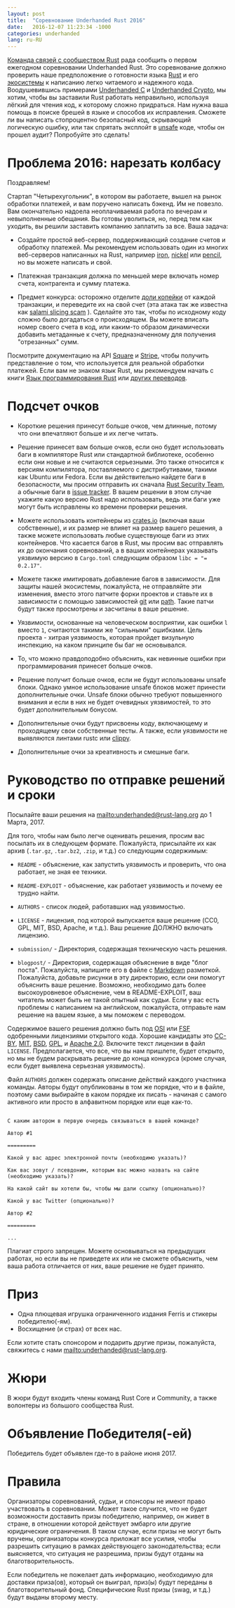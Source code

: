 ```yaml
---
layout: post
title:  "Соревнование Underhanded Rust 2016"
date:   2016-12-07 11:23:34 -1000
categories: underhanded
lang: ru-RU
---
```


[Команда связей с сообществом Rust](https://community.rs) рада сообщить о первом
ежегодном соревновании Underhanded Rust. Это соревнование должно проверить наше 
предположение о готовности языка [Rust](https://www.rust-lang.org/) и его 
[экосистемы](https://crates.io/) к написанию легко читаемого и надежного кода.
Воодушевившись примерами [Underhanded C](http://www.underhanded-c.org/) и 
[Underhanded Crypto](https://underhandedcrypto.com/), мы хотим, чтобы вы 
заставили Rust работать неправильно, используя лёгкий для чтения код, к
которому сложно придраться. Нам нужна ваша помощь в поиске брешей в языке
и способов их исправления. Сможете ли вы написать стопроцентно безопасный
код, скрывающий логическую ошибку, или так спрятать эксплойт в 
[unsafe](https://doc.rust-lang.org/book/unsafe.html) коде, чтобы он прошел
аудит? Попробуйте это сделать!

# Проблема 2016: нарезать колбасу

Поздравляем!

Стартап "Четырехугольник", в котором вы работаете, вышел на рынок
обработки платежей, и вам поручено написать бэкенд. Им не повезло.
Вам окончательно надоела неоплачиваемая работа по вечерам и невыполненные 
обещания. Вы готовы уволиться, но, перед тем как уходить, вы решили 
заставить компанию заплатить за все. Ваша задача:

* Создайте простой веб-сервер, поддерживающий создание счетов и обработку
  платежей. Мы рекомендуем использовать один из многих веб-серверов
  написанных на Rust, например
[iron](https://crates.io/crates/iron),
[nickel](https://crates.io/crates/nickel) или
[pencil](https://crates.io/crates/pencil), но вы можете написать и свой.

* Платежная транзакция должна по меньшей мере включать номер счета, 
  контрагента и сумму платежа.

* Предмет конкурса: осторожно отделите 
  [доли копейки](https://ru.wikipedia.org/wiki/%D0%9E%D1%84%D0%B8%D1%81%D0%BD%D0%BE%D0%B5_%D0%BF%D1%80%D0%BE%D1%81%D1%82%D1%80%D0%B0%D0%BD%D1%81%D1%82%D0%B2%D0%BE) 
от каждой транзакции, и переведите их на свой счет (эта атака так же
известна как [salami slicing 
scam](https://en.wikipedia.org/wiki/Salami_slicing) ).
Сделайте это так, чтобы по исходному коду сложно было догадаться о 
происходящем. Вы можете вписать номер своего счета в код, или
каким-то образом динамически добавить метаданные к счету,
предназначенному для получения "отрезанных" сумм.

Посмотрите документацию на API 
[Square](https://docs.connect.squareup.com/api/connect/v2/) и
[Stripe](https://stripe.com/docs/api), чтобы получить представление
о том, что используется для реальной обработки платежей.
Если вам не знаком язык Rust, мы рекомендуем начать с книги [Язык 
программирования Rust](http://rurust.github.io/rust_book_ru/src/INTRODUCTION.html) 
или [других переводов](https://github.com/ctjhoa/rust-learning#locale-links).

# Подсчет очков

* Короткие решения принесут больше очков, чем длинные, потому что они 
  впечатляют больше и их легче читать.


* Решение принесет вам больше очков, если оно будет использовать баги в компиляторе Rust или
  стандартной библиотеке, особенно если они новые и не считаются серьезными.
  Это также относится к версиям компилятора, поставляемого с дистрибутивами, такими как
  Ubuntu или Fedora. Если вы действительно найдете баги в безопасности, мы просим отправить их сначала
  [Rust Security Team](https://www.rust-lang.org/en-US/security.html), а обычные баги в 
  [issue tracker](https://github.com/rust-lang/rust/issues). В вашем решении в 
  этом случае укажите какую версию Rust надо использовать, ведь эти баги уже могут 
  быть исправлены ко времени проверки решения.

* Можете использовать контейнеры из [crates.io](https://crates.io) 
  (включая ваши собственные), и их размер не влияет на размер вашего 
  решения, а также можете использовать любые существующе баги из этих
  контейнеров. Что касается багов в Rust, мы просим вас отправлять их
  до окончания соревнований, а в ваших контейнерах указывать уязвимую
  версию в `Cargo.toml` следующим образом `libc = "= 0.2.17"`.

* Можете также имитировать добавление багов в зависимости. Для защиты нашей
  экосистемы, пожалуйста, не отправляйте эти изменения, вместо этого
  патчите форки проектов и ставьте их в зависимости с помощью зависимостей
  [git](http://doc.crates.io/specifying-dependencies.html#specifying-dependencies-from-git-repositories)
  или
  [path](http://doc.crates.io/specifying-dependencies.html#specifying-path-dependencies).
  Такие патчи будут также просмотрены и засчитаны в ваше решение.

* Уязвимости, основанные на человеческом восприятии, как ошибки `l` вместо `1`, 
  считаются такими же "сильными" ошибками. Цель проекта - хитрая уязвимость, 
  которая пройдет визульную инспекцию, на каком принципе бы баг не основывался.

* То, что можно правдоподобно объяснить, как невинные ошибки при программирования
  принесет больше очков.

* Решение получит больше очков, если не будут использованы unsafe блоки.
  Однако умное использование unsafe блоков может принести дополнительные очки.
  Unsafe блоки обычно требуют повышенного внимания и если в них не
  будет очевидных уязвимостей, то это будет дополнительным бонусом.

* Дополнительные очки будут присвоены коду, включающему и проходящему свои 
  собственные тесты. А также, если уязвимости не выявляются линтами
  rustc или [clippy](https://github.com/Manishearth/rust-clippy).

* Дополнительные очки за креативность и смешные баги.

# Руководство по отправке решений и сроки

Посылайте ваши решения на <mailto:underhanded@rust-lang.org> до 1 Марта, 2017.

Для того, чтобы нам было легче оценивать решения, просим вас посылать их
в следующем формате. Пожалуйста, присылайте их как архив 
(`.tar.gz`, `.tar.bz2`, `.zip`, и т.д.) со следующим содержимым:

* `README` - объяснение, как запустить уязвимость и проверить, что 
  она работает, не зная ее техники.

* `README-EXPLOIT` - объяснение, как работает уязвимость и почему ее трудно найти.

* `AUTHORS` - список людей, работавших над уязвимостью.

* `LICENSE` - лицензия, под которой выпускается ваше решение
  (CC0, GPL, MIT, BSD, Apache, и т.д.). Ваш решение ДОЛЖНО включать лицензию.

* `submission/` - Директория, содержащая техническую часть решения.

* `blogpost/` - Директория, содержащая объяснение в виде "блог поста".
  Пожалуйста, напишите его в файле с [Markdown](https://daringfireball.net/projects/markdown/) разметкой.
  Пожалуйста, добавьте рисунки в эту директорию, если они помогут объяснить ваше решение.
  Возможно, необходимо дать более высокоуровневое объяснение, чем в README-EXPLOIT,
  ваш читатель может быть не такой опытный как судьи. Если у вас есть проблемы 
  с написанием на английском, пожалуйста, отправьте нам решение на 
  вашем языке, а мы поможем с переводом.

Содержимое вашего решения должно быть под 
[OSI](https://opensource.org/licenses) или
[FSF](https://www.gnu.org/licenses/license-list.html%20and) одобренными
лицензиями открытого кода. Хорошие кандидаты это
[CC-BY](https://creativecommons.org/licenses/by/2.0/),
[MIT](https://opensource.org/licenses/MIT),
[BSD](https://opensource.org/licenses/BSD-3-Clause),
[GPL](https://www.gnu.org/licenses/gpl-3.0.en.html), и [Apache 2.0](https://www.apache.org/licenses/LICENSE-2.0).
Включите текст лицензии в файл `LICENSE`. Предполагается, что все,
что вы нам пришлете, будет открыто, но мы не будем раскрывать решение до конца конкурса 
(кроме случая, если будет выявлена серьезная уязвимость).

Файл `AUTHORS` должен содержать описание действий каждого участника команды.
Авторы будут опубликованы в том же порядке, что и в файле,
поэтому сами выбирайте в каком порядке их писать - начиная с самого активного или
просто в алфавитном порядке или еще как-то.

```

С каким автором в первую очередь связываться в вашей команде?

Автор #1

=========

Какой у вас адрес электронной почты (необходимо указать)?

Как вас зовут / псевдоним, которым вас можно назвать на сайте
(необходимо указать)?

На какой сайт вы хотели бы, чтобы мы дали ссылку (опционально)?

Какой у вас Twitter (опционально)?

Автор #2

=========

...

```

Плагиат строго запрещен. Можете основываться на предыдущих работах,
но если вы не приведете их или не сможете объяснить, чем ваша работа 
отличается от них, ваше решение не будет принято.

# Приз

* Одна плющевая игрушка ограниченного издания Ferris и стикеры победителю(-ям).
* Восхищение (и страх) от всех нас.

Если хотите стать спонсором и подарить другие призы, пожалуйста, свяжитесь с нами
<mailto:underhanded@rust-lang.org>.

# Жюри

В жюри будут входить члены команд Rust Core и Community, а также волонтеры
из большого сообщества Rust.

# Объявление Победителя(-ей)

Победитель будет объявлен где-то в районе июня 2017.

# Правила

Организаторы соревнований, судьи, и спонсоры не имеют право участвовать в соревновании.
Может такое случится, что не будет возможности доставить призы победителю, например, 
он живет в стране, в отношении которой действует эмбарго или 
другие юридические ограничения. В таком случае, если призы не могут 
быть вручены, организаторы конкурса приложат все усилия, 
чтобы разрешить ситуацию в рамках действующего законодательства; если выясняется, 
что ситуация не разрешима, призы будут отданы на благотворительность.

Если победитель не пожелает дать информацию, необходимую для доставки приза(ов), 
который он выиграл, приз(ы) будут переданы в благотворительный фонд. 
Специфические Rust призы (swag, и т.д.) будут выданы второму месту.

